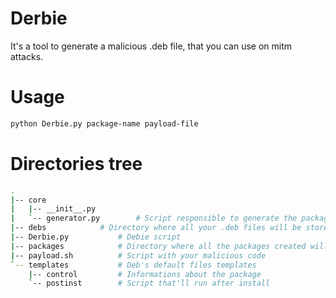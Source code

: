 # Derbie

It's a tool to generate a malicious .deb file, that you can use on mitm attacks.

# Usage

```bash
python Derbie.py package-name payload-file
```

# Directories tree
```bash
.
|-- core
|   |-- __init__.py
|   `-- generator.py 		# Script responsible to generate the package
|-- debs			# Directory where all your .deb files will be stored
|-- Derbie.py			# Debie script
|-- packages			# Directory where all the packages created will be stored
|-- payload.sh			# Script with your malicious code
`-- templates			# Deb's default files templates
    |-- control			# Informations about the package
    `-- postinst		# Script that'll run after install

```
